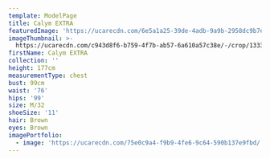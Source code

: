 ```yaml
---
template: ModelPage
title: Calym EXTRA
featuredImage: 'https://ucarecdn.com/6e5a1a25-39de-4adb-9a9b-2958dc9b7e1b/'
imageThumbnail: >-
  https://ucarecdn.com/c943d8f6-b759-4f7b-ab57-6a610a57c38e/-/crop/1333x1915/179,288/-/preview/
firstName: Calym EXTRA
collection: ''
height: 177cm
measurementType: chest
bust: 99cm
waist: '76'
hips: '99'
size: M/32
shoeSize: '11'
hair: Brown
eyes: Brown
imagePortfolio:
  - image: 'https://ucarecdn.com/75e0c9a4-f9b9-4fe6-9c64-590b137e9fbd/'
---
```


